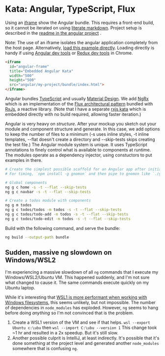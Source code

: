<!--<!DOCTYPE html>
<html lang="en">
<head>
  <meta charset="UTF-8">
  <meta name="keywords" content="Simpatico, physics">
  <meta name="author" content="jbr">
  <title>SimpatiCode: Angular, TypeScript, Flux</title>

  <link id="favicon" rel="icon" type="image/svg+xml" href="data:image/svg+xml,
    <svg xmlns='http://www.w3.org/2000/svg' viewBox='0 0 1 1'>
        <rect width='1' height='1' fill='pink' />
    </svg>"/>
  <link href="/style.css" rel="stylesheet" type="text/css" >
  <link href="/kata/highlight.github-dark.css" rel="stylesheet" >
  <script type="module">
    import hljs from '/kata/highlight.min.js';
    import javascript from '/kata/highlight.javascript.min.js';
    hljs.registerLanguage('javascript', javascript);
    document.addEventListener('DOMContentLoaded', () => {
      document.querySelectorAll('pre code').forEach((el) => {
        hljs.highlightElement (el);
      });
    });
  </script>
  <script src="/testable.js" type="module"></script>

</head>-->

# Kata: Angular, TypeScript, Flux

Using an [iframe](https://developer.mozilla.org/en-US/docs/Web/HTML/Element/iframe) show the Angular bundle.
This requires a front-end build, so it cannot be iterated on using [literate markdown](/lit).
Project setup is described in the [readme in the angular project](angular/my-project/README) .

Note: The use of an iframe isolates the angular application completely from the host page.
Alternatively, [load this example directly](angular/my-project/bundle/index.html).
Loading directly is handy if using [Angular dev tools](https://angular.io/guide/devtools) or [Redux dev tools](https://chrome.google.com/webstore/detail/redux-devtools/lmhkpmbekcpmknklioeibfkpmmfibljd) in Chrome.

```html
<iframe
  id="angular-frame"
  title="Embedded Angular Kata"
  width="500"
  height="500"
  src="angular/my-project/bundle/index.html">
</iframe>
```

Angular bundles [TypeScript](https://www.typescriptlang.org/)
and usually [Material Design](https://m3.material.io/).
We add [NgRx](https://ngrx.io/)
which is an implementation of the [Flux architectural pattern](https://www.newline.co/fullstack-react/p/intro-to-flux-and-redux/)
bundled with [RxJs](https://rxjs.dev/guide/overview), a reactive library.
(Note that I have a separate [rxjs kata](rxjs) which is embedded directly with no build required, allowing faster iteration.)

Angular is very heavy on *structure*.
After your mockup you sketch out your module and component structure and generate.
In this case, we add options to keep the number of files to a minimum (-s uses inline styles, -t inline templates, --flat doesn't create a directory and --skip-tests skips creating the test file.)
The Angular module system is unique. It uses TypeScript annotations to finely control what is available to components at runtime.
The modules operate as a dependency injector, using constuctors to put examples in there.
```bash
# Create the simplest possible scaffold for an Angular app after initial `ng new my-project`
# For timing, `npm install -g gnomon` and then pipe to gnomon like `./gen.sh | gnomon`

# Global components
ng g c home -s -t --flat --skip-tests
ng g c navbar -s -t --flat --skip-tests

# Create a todos module with components
ng g m todos
ng g c todos/todos -m todos -s -t --flat --skip-tests
ng g c todos/todo-add -m todos -s -t --flat --skip-tests
ng g c todos/todo-edit -m todos -s -t --flat --skip-tests
```

Build with the following command, and serve the bundle:

```bash
ng build --output-path bundle
```


## Sudden, massive ng slowdown on Windows/WSL2
I'm experiencing a massive slowdown of all `ng` commands that I execute my Windows/WSL2/Ubuntu VM.
This happened suddenly, and I'm not sure what changed to cause it.
The same commands execute quickly on my Ubuntu laptop.

While it's interesting that [WSL1 is more performant when working with Windows filesystems](https://stackoverflow.com/questions/68972448/why-is-wsl-extremely-slow-when-compared-with-native-windows-npm-yarn-processing), this seems unlikely, but not impossible.
The number of dependencies in `node_modules` has exploded.
However, `ng` seems to hang before doing *anything* so I'm not convinced that is the problem.

  1. Create a WSL1 version of the VM and see if that helps.
    `wsl --export Ubuntu c:\ubu` then `wsl --import C:\ubu --version 1`
     This change took ~1 hr and resulted in a 2x speedup. But it's still slow.
  2. Another possible culprit is IntelliJ, at least indirectly.
     It's possible that it's done something at the project level and generated another `node_modules` somewhere that is confusing `ng`.

